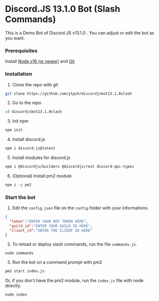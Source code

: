 # Discord.JS 13.1.0 Bot (Slash Commands)
This is a Demo Bot of Discord JS v13.1.0 . You can adjust or edit the bot as you want.
### Prerequisites
Install <a href="https://nodejs.org/en/" target="_blank">Node v16 (or newer)</a> and <a href="https://git-scm.com/download/" target="_blank">Git</a>
### Installation
1. Clone the repo with git
```bash
git clone https://github.com/ytpzh/discordjsbot13.1.0slash
```

2. Go to the repo
```bash
cd discordjsbot13.1.0slash
```
3. Init npm
```bash
npm init
```

4. Install discord.js
```bash
npm i discord.js@latest
```

5. Install modules for discord.js
```bash
npm i @discordjs/builders @discordjs/rest discord-api-types
```
6. (Optional) Install pm2 module
```bash
npm i -g pm2
```

### Start the bot
1. Edit the `config.json` file on the `config` folder with your informations.
```JSON
{
  "token":"ENTER YOUR BOT TOKEN HERE",
  "guild_id":"ENTER YOUR GUILD ID HERE",
  "client_id":"ENTER THE CLIENT ID HERE"
}
```
2. To reload or deploy slash commands, run the file `commands.js`.
```JS
node commands
```
3. Run the bot on a command prompt with pm2
```bash
pm2 start index.js
```
Or, if you don't have the pm2 module, run the `index.js` file with node directly.
```bash
node index
```

